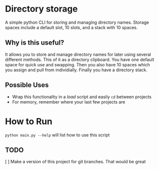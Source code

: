 # Directory storage
A simple python CLI for storing and managing directory names. Storage spaces include a
default slot, 10 slots, and a stack with 10 spaces.

## Why is this useful?
It allows you to store and manage directory names for later using several different methods.
This of it as a directory clipboard. You have one default space for quick use and swapping.
Then you also have 10 spaces which you assign and pull from individially. Finally you have
a directory stack.

## Possible Uses
* Wrap this functionality in a *load* script and easily `cd` between projects
* For memory, remember where your last few projects are

# How to Run
`python main.py --help` will list how to use this script

## TODO
[ ] Make a version of this project for git branches. That would be great